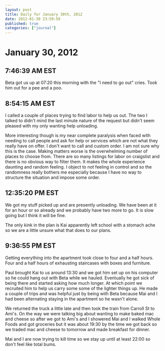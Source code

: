 ```yaml
---
layout: post
title: Daily for January 30th, 2012
date: 2012-01-30 23:59:59
published: true
categories: ["journal"]
---
```

 
# January 30, 2012

## 7:46:39 AM EST

Beta got us up at 07:20 this morning with the "I need to go out" cries. Took him out for a pee and a poo. 

## 8:54:15 AM EST

I called a couple of places trying to find labor to help us out. The two I talked to didn't mind the last minute nature of the request but didn't seem pleased with my only wanting help unloading. 

More interesting though is my near complete paralysis when faced with needing to call people and ask for help or services which are not what they really have on offer. I don't want to call and custom order. I am not sure why this is the case. Making matters worse is the overwhelming number of places to choose from. There are so many listings for labor on craigslist and there is no obvious way to filter them. It makes the whole experience daunting and random feeling. I object to not feeling in control and so the randomness really bothers me especially because I have no way to structure the situation and impose some order. 

## 12:35:20 PM EST

We got my stuff picked up and are presently unloading. We have been at it for an hour or so already and we probably have two more to go. It is slow going but I think it will be fine. 

The only kink in the plan is Kai apparently left school with a stomach ache so we are a little unsure what that does to our plans. 

## 9:36:55 PM EST

Getting everything into the apartment took close to four and a half hours. Four and a half hours of exhausting staircases with boxes and furniture. 

Paul brought Kai to us around 13:30 and we got him set up on his computer so he could hang out with Beta while we hauled. Eventually he got sick of being there and started asking how much longer. At which point we recruited him to help us carry some some of the lighter things up. He made a couple of trips and was helpful just by being with Beta because Mai and I had been alternating staying in the apartment so he wasn't alone.

We returned the truck a little late and then took the train from Carroll St to Ami's. On the way we were talking big about wanting to make baked mac and cheese so after we got to Ami's and I showered Mai and I walked Whole Foods and got groceries but it was about 19:30 by the time we got back so we traded mac and cheese to tomorrow and made breakfast for dinner. 

Mai and I are now trying to kill time so we stay up until at least 22:00 so don't feel like total bums. 